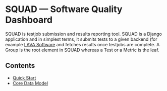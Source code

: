 # SQUAD — Software Quality Dashboard

SQUAD is testjob submission and results reporting tool. SQUAD is a Django application and in simplest terms, it submits tests to a given backend (for example [LAVA Software][lava] and fetches results once testjobs are complete. A Group is the root element in SQUAD whereas a Test or a Metric is the leaf.


## Contents

* [Quick Start](guide/quickstart.md)
* [Core Data Model](guide/model.md)

[lava]: https://www.lavasoftware.org

